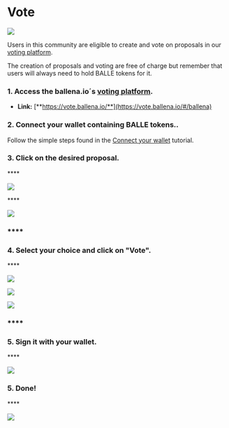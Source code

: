 # Vote

![](../../.gitbook/assets/ballot-296577_960_720.png)



Users in this community are eligible to create and vote on proposals in our [voting platform](https://vote.ballena.io/).

The creation of proposals and voting are free of charge but remember that users will always need to hold BALLE tokens for it.



### 1. **Access the ballena.io´s** [**voting platform**](https://vote.ballena.io/#/ballena)**.**

* **Link:** [**https://vote.ballena.io/**](https://vote.ballena.io/#/ballena)



### 2. **Connect your wallet containing BALLE tokens.**.

Follow the simple steps found in the [Connect your wallet](connect-wallet-for-propolsals-creation-and-voting.md) tutorial.



### 3. **Click on the desired proposal.**

\*\*\*\*

![](../../.gitbook/assets/4.5%20%283%29.png)

\*\*\*\*

![](../../.gitbook/assets/2%20%283%29.png)

### \*\*\*\*

### **4. Select your choice and click on "Vote".**

\*\*\*\*

![](../../.gitbook/assets/3%20%2810%29.png)

![](../../.gitbook/assets/4%20%288%29.png)

![](../../.gitbook/assets/5%20%282%29.png)

### \*\*\*\*

### **5. Sign it with your wallet.**

\*\*\*\*

![](../../.gitbook/assets/6%20%282%29.png)



### **5. Done!**

\*\*\*\*

![](../../.gitbook/assets/7%20%285%29.png)







